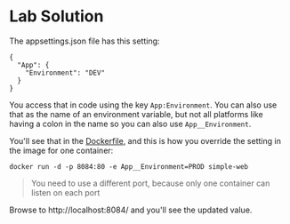 # Lab Solution

The appsettings.json file has this setting:

```
{
  "App": {
    "Environment": "DEV"
  }
}
```

You access that in code using the key `App:Environment`. You can also use that as the name of an environment variable, but not all platforms like having a colon in the name so you can also use `App__Environment`.

You'll see that in the [Dockerfile](/src/simple-web/Dockerfile), and this is how you override the setting in the image for one container:

```
docker run -d -p 8084:80 -e App__Environment=PROD simple-web 
```

> You need to use a different port, because only one container can listen on each port

Browse to http://localhost:8084/ and you'll see the updated value.